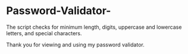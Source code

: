 # Password-Validator-
The script checks for minimum length, digits, uppercase and lowercase letters, and special characters.

Thank you for viewing and using my password validator.
